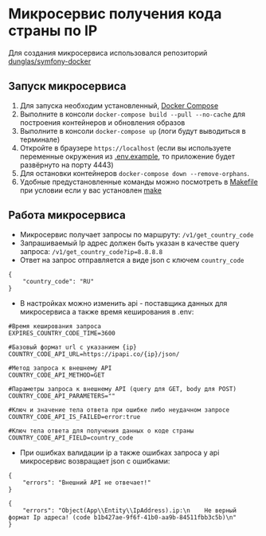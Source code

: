 # Микросервис получения кода страны по IP

Для создания микросервиса использовался репозиторий [dunglas/symfony-docker](https://github.com/dunglas/symfony-docker)

## Запуск микросервиса

1. Для запуска необходим установленный, [Docker Compose](https://docs.docker.com/compose/install/)
2. Выполните в консоли `docker-compose build --pull --no-cache`  для построения контейнеров и обновления образов
3. Выполните в консоли `docker-compose up` (логи будут выводиться в терминале)
4. Откройте в браузере `https://localhost` (если вы используете переменные окружения из [.env.example](.env.example), то приложение будет развёрнуто на порту 4443)
5. Для остановки контейнеров `docker-compose down --remove-orphans`.
6. Удобные предустановленные команды можно посмотреть в [Makefile](Makefile) при условии если у вас установлен [make](https://www.gnu.org/software/make/)

## Работа микросервиса

* Микросервис получает запросы по маршруту: `/v1/get_country_code`
* Запрашиваемый Ip адрес должен быть указан в качестве query запроса: `/v1/get_country_code?ip=8.8.8.8`
* Ответ на запрос отправляется а виде json с ключем `country_code`
```
{
    "country_code": "RU"
}
```

* В настройках можно изменить api - поставщика данных для микросервиса а также время кеширования в .env:

```
#Время кеширования запроса
EXPIRES_COUNTRY_CODE_TIME=3600

#Базовый формат url с указанием {ip}
COUNTRY_CODE_API_URL=https://ipapi.co/{ip}/json/

#Метод запроса к внешнему API
COUNTRY_CODE_API_METHOD=GET

#Параметры запроса к внешнему API (query для GET, body для POST)
COUNTRY_CODE_API_PARAMETERS=""

#Ключ и значение тела ответа при ошибке либо неудачном запросе
COUNTRY_CODE_API_IS_FAILED=error:true

#Ключ тела ответа для получения данных о коде страны
COUNTRY_CODE_API_FIELD=country_code

```
* При ошибках валидации ip а также ошибках запроса у api микросервис возвращает json с ошибками:
```
{
    "errors": "Внешний API не отвечает!"
}

{
    "errors": "Object(App\\Entity\\IpAddress).ip:\n    Не верный формат Ip адреса! (code b1b427ae-9f6f-41b0-aa9b-84511fbb3c5b)\n"
}
```

